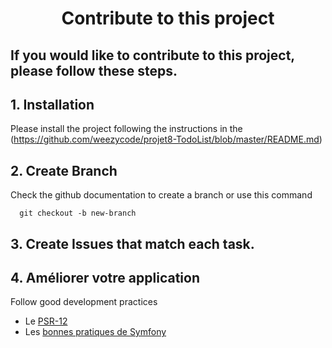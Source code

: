 <h1 align="center">
  Contribute to this project
</h1>

## If you would like to contribute to this project, please follow these steps.

## 1. Installation
Please install the project following the instructions in the (https://github.com/weezycode/projet8-TodoList/blob/master/README.md)

## 2. Create Branch
Check the github documentation to create a branch or use this command

      git checkout -b new-branch
  
## 3. Create Issues that match each task.

## 4. Améliorer votre application
Follow good development practices
  * Le [PSR-12](https://www.php-fig.org/psr/psr-12/)
  * Les [bonnes pratiques de Symfony](https://symfony.com/doc/current/best_practices.html)
